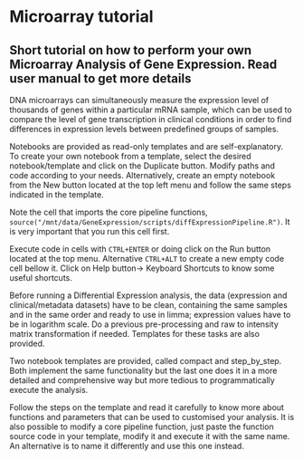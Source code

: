 # Microarray tutorial

## Short tutorial on how to perform your own Microarray Analysis of Gene Expression. Read user manual to get more details

DNA microarrays can simultaneously measure the expression level of thousands of genes within a particular mRNA sample, which can be used to compare the level of gene transcription in clinical conditions in order to find differences in expression levels between predefined groups of samples.

Notebooks are provided as read-only templates and are self-explanatory. To create your own notebook from a template, select the desired notebook/template and click on the Duplicate button. Modify paths and code according to your needs. Alternatively, create an empty notebook from the New button located at the top left menu and follow the same steps indicated in the template.

Note the cell that imports the core pipeline functions, `source("/mnt/data/GeneExpression/scripts/diffExpressionPipeline.R")`. It is very important that you run this cell first.

Execute code in cells with `CTRL+ENTER` or doing click on the Run button located at the top menu. Alternative `CTRL+ALT` to create a new empty code cell bellow it. Click on Help button-> Keyboard Shortcuts to know some useful shortcuts. 

Before running a Differential Expression analysis, the data (expression and clinical/metadata datasets) have to be clean, containing the same samples and in the same order and ready to use in limma; expression values have to be in logarithm scale. Do a previous pre-processing and raw to intensity matrix transformation if needed. Templates for these tasks are also provided.

Two notebook templates are provided, called compact and step_by_step. Both implement the same functionality but the last one does it in a more detailed and comprehensive way but more tedious to programmatically execute the analysis.

Follow the steps on the template and read it carefully to know more about functions and parameters that can be used to customised your analysis. It is also possible to modify a core pipeline function, just paste the function source code in your template, modify it and execute it with the same name. An alternative is to name it differently and use this one instead.